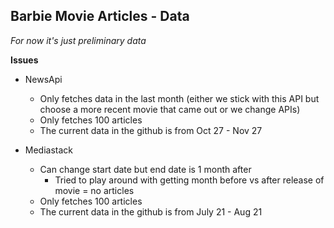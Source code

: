 **Barbie Movie Articles - Data**  
--
_For now it's just preliminary data_

**Issues**
- NewsApi
     - Only fetches data in the last month (either we stick with this API but choose a more recent movie that came out or we change APIs) 
     - Only fetches 100 articles
     - The current data in the github is from Oct 27 - Nov 27  
      
- Mediastack
  - Can change start date but end date is 1 month after
    - Tried to play around with getting month before vs after release of movie = no articles 
  - Only fetches 100 articles
  - The current data in the github is from July 21 - Aug 21  

